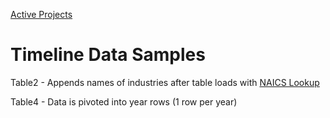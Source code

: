 [Active Projects](../../../projects/)

# Timeline Data Samples

Table2 - Appends names of industries after table loads with [NAICS Lookup](https://model.earth/community-data/us/id_lists/industry_id_list.csv) <!-- Dinesh-->

<!--
Table4 - Loops through files from 2017 to 2020 using Javascript. - Rupesh
-->

Table4 - Data is pivoted into year rows (1 row per year) <!-- Dinesh-->

<!--
TO DO table5 - Add and populate a Density column using Population/Km2. [Data source](https://model.earth/community-timelines/training/naics4/US/counties/2017/US-AK-training-naics4-counties-2017.csv) - Km2 is not yet in CSV.
-->

